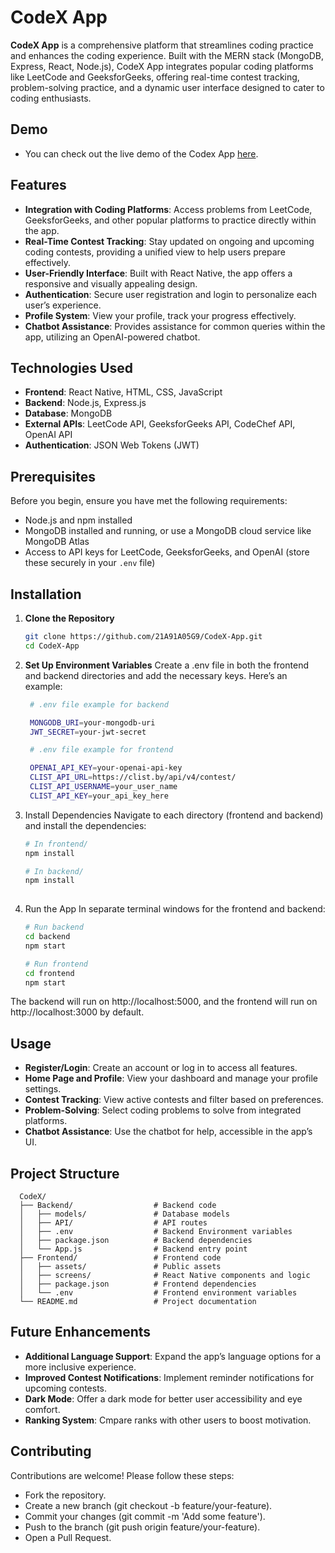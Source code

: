 # CodeX App

**CodeX App** is a comprehensive platform that streamlines coding practice and enhances the coding experience. Built with the MERN stack (MongoDB, Express, React, Node.js), CodeX App integrates popular coding platforms like LeetCode and GeeksforGeeks, offering real-time contest tracking, problem-solving practice, and a dynamic user interface designed to cater to coding enthusiasts.  

## Demo
- You can check out the live demo of the Codex App [here](https://drive.google.com/file/d/1bIz0BU78zMKFTDCSmmYmvqWecaQT_oJ3/view).

## Features

- **Integration with Coding Platforms**: Access problems from LeetCode, GeeksforGeeks, and other popular platforms to practice directly within the app.
- **Real-Time Contest Tracking**: Stay updated on ongoing and upcoming coding contests, providing a unified view to help users prepare effectively.
- **User-Friendly Interface**: Built with React Native, the app offers a responsive and visually appealing design.
- **Authentication**: Secure user registration and login to personalize each user’s experience.
- **Profile System**: View your profile, track your progress effectively.
- **Chatbot Assistance**: Provides assistance for common queries within the app, utilizing an OpenAI-powered chatbot.


## Technologies Used

- **Frontend**: React Native, HTML, CSS, JavaScript
- **Backend**: Node.js, Express.js
- **Database**: MongoDB
- **External APIs**: LeetCode API, GeeksforGeeks API, CodeChef API, OpenAI API
- **Authentication**: JSON Web Tokens (JWT)


## Prerequisites

Before you begin, ensure you have met the following requirements:

- Node.js and npm installed
- MongoDB installed and running, or use a MongoDB cloud service like MongoDB Atlas
- Access to API keys for LeetCode, GeeksforGeeks, and OpenAI (store these securely in your `.env` file)


## Installation

1. **Clone the Repository**

   ```bash
   git clone https://github.com/21A91A05G9/CodeX-App.git
   cd CodeX-App

2. **Set Up Environment Variables**
Create a .env file in both the frontend and backend directories and add the necessary keys. Here’s an example:
   ```bash
    # .env file example for backend

    MONGODB_URI=your-mongodb-uri
    JWT_SECRET=your-jwt-secret

    # .env file example for frontend

    OPENAI_API_KEY=your-openai-api-key
    CLIST_API_URL=https://clist.by/api/v4/contest/
    CLIST_API_USERNAME=your_user_name
    CLIST_API_KEY=your_api_key_here
   
3. Install Dependencies
Navigate to each directory (frontend and backend) and install the dependencies:
    ```bash
    # In frontend/
    npm install

    # In backend/
    npm install
  
4. Run the App
In separate terminal windows for the frontend and backend:

    ```bash
    # Run backend
    cd backend
    npm start

    # Run frontend
    cd frontend
    npm start
    
The backend will run on http://localhost:5000, and the frontend will run on http://localhost:3000 by default.



## Usage

- **Register/Login**: Create an account or log in to access all features.
- **Home Page and Profile**: View your dashboard and manage your profile settings.
- **Contest Tracking**: View active contests and filter based on preferences.
- **Problem-Solving**: Select coding problems to solve from integrated platforms.
- **Chatbot Assistance**: Use the chatbot for help, accessible in the app’s UI.


## Project Structure
      CodeX/
      ├── Backend/                  # Backend code
      │   ├── models/               # Database models
      │   ├── API/                  # API routes
      │   ├── .env                  # Backend Environment variables
      │   ├── package.json          # Backend dependencies
      │   └── App.js                # Backend entry point
      ├── Frontend/                 # Frontend code
      │   ├── assets/               # Public assets
      │   ├── screens/              # React Native components and logic
      │   ├── package.json          # Frontend dependencies
      │   └── .env                  # Frontend environment variables
      └── README.md                 # Project documentation


## Future Enhancements

- **Additional Language Support**: Expand the app’s language options for a more inclusive experience.
- **Improved Contest Notifications**: Implement reminder notifications for upcoming contests.
- **Dark Mode**: Offer a dark mode for better user accessibility and eye comfort.
- **Ranking System**: Cmpare ranks with other users to boost motivation.



## Contributing
Contributions are welcome! Please follow these steps:

- Fork the repository.
- Create a new branch (git checkout -b feature/your-feature).
- Commit your changes (git commit -m 'Add some feature').
- Push to the branch (git push origin feature/your-feature).
- Open a Pull Request.

